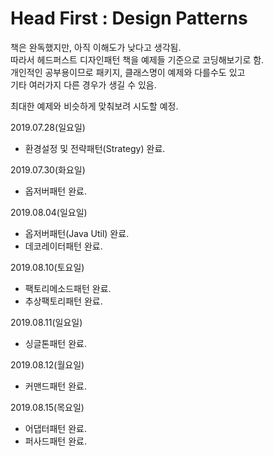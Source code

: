 # Head First : Design Patterns


책은 완독했지만, 아직 이해도가 낮다고 생각됨.  
따라서 헤드퍼스트 디자인패턴 책을 예제들 기준으로 코딩해보기로 함.  
개인적인 공부용이므로 패키지, 클래스명이 예제와 다를수도 있고  
기타 여러가지 다른 경우가 생길 수 있음.  

최대한 예제와 비슷하게 맞춰보려 시도할 예정.  


2019.07.28(일요일)  
- 환경설정 및 전략패턴(Strategy) 완료.

2019.07.30(화요일)
- 옵저버패턴 완료.

2019.08.04(일요일)
- 옵저버패턴(Java Util) 완료.
- 데코레이터패턴 완료.  

2019.08.10(토요일)
- 팩토리메소드패턴 완료.
- 추상팩토리패턴 완료.

2019.08.11(일요일)
- 싱글톤패턴 완료.

2019.08.12(월요일)
- 커맨드패턴 완료.

2019.08.15(목요일)
- 어댑터패턴 완료.
- 퍼사드패턴 완료.